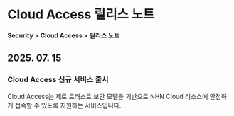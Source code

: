 # Cloud Access 릴리스 노트

**Security > Cloud Access > 릴리스 노트**

## 2025. 07. 15

### Cloud Access 신규 서비스 출시

Cloud Access는 제로 트러스트 보안 모델을 기반으로 NHN Cloud 리소스에 안전하게 접속할 수 있도록 지원하는 서비스입니다.
